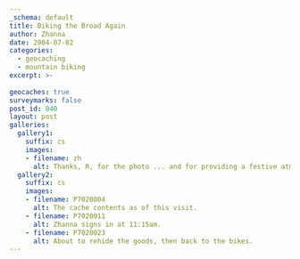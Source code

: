 ```yaml
---
_schema: default
title: Biking the Broad Again
author: Zhanna
date: 2004-07-02
categories:
  - geocaching
  - mountain biking
excerpt: >- 
  
geocaches: true
surveymarks: false
post_id: 840
layout: post
galleries:
  gallery1:
    suffix: cs
    images:
    - filename: zh
      alt: Thanks, R, for the photo ... and for providing a festive atmosphere for our holiday weekend road trip.
  gallery2:
    suffix: cs
    images:
    - filename: P7020004
      alt: The cache contents as of this visit.       
    - filename: P7020011
      alt: Zhanna signs in at 11:15am.     
    - filename: P7020023
      alt: About to rehide the goods, then back to the bikes.                              
---
```


